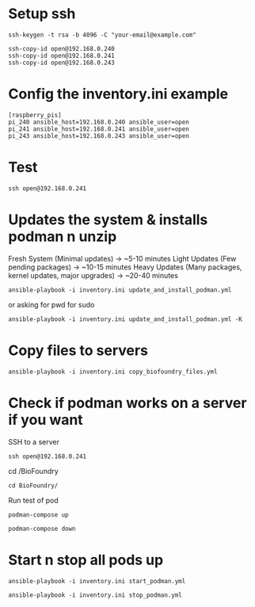 # Setup ssh

```
ssh-keygen -t rsa -b 4096 -C "your-email@example.com"
```

```
ssh-copy-id open@192.168.0.240
ssh-copy-id open@192.168.0.241
ssh-copy-id open@192.168.0.243
```

# Config the inventory.ini example

```
[raspberry_pis]
pi_240 ansible_host=192.168.0.240 ansible_user=open
pi_241 ansible_host=192.168.0.241 ansible_user=open
pi_243 ansible_host=192.168.0.243 ansible_user=open
```

# Test

```
ssh open@192.168.0.241
```

# Updates the system & installs podman n unzip

Fresh System (Minimal updates) → ~5-10 minutes
Light Updates (Few pending packages) → ~10-15 minutes
Heavy Updates (Many packages, kernel updates, major upgrades) → ~20-40 minutes

```
ansible-playbook -i inventory.ini update_and_install_podman.yml
```

or asking for pwd for sudo

```
ansible-playbook -i inventory.ini update_and_install_podman.yml -K
```

# Copy files to servers

```
ansible-playbook -i inventory.ini copy_biofoundry_files.yml
```

# Check if podman works on a server if you want

SSH to a server

```
ssh open@192.168.0.241
```

cd /BioFoundry

```
cd BioFoundry/
```

Run test of pod

```
podman-compose up
```

```
podman-compose down
```

# Start n stop all pods up

```
ansible-playbook -i inventory.ini start_podman.yml
```

```
ansible-playbook -i inventory.ini stop_podman.yml
```
